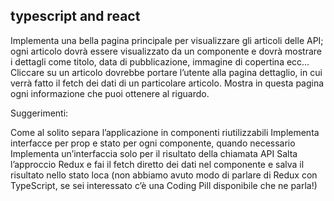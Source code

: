 ## typescript and react

Implementa una bella pagina principale per visualizzare gli articoli delle API; ogni articolo dovrà essere visualizzato da un componente e dovrà mostrare i dettagli come titolo, data di pubblicazione, immagine di copertina ecc…
Cliccare su un articolo dovrebbe portare l’utente alla pagina dettaglio, in cui verrà fatto il fetch dei dati di un particolare articolo. Mostra in questa pagina ogni informazione che puoi ottenere al riguardo.

Suggerimenti:

Come al solito separa l’applicazione in componenti riutilizzabili
Implementa interfacce per prop e stato per ogni componente, quando necessario
Implementa un’interfaccia solo per il risultato della chiamata API
Salta l’approccio Redux e fai il fetch diretto dei dati nel componente e salva il risultato nello stato loca (non abbiamo avuto modo di parlare di Redux con TypeScript, se sei interessato c’è una Coding Pill disponibile che ne parla!)
